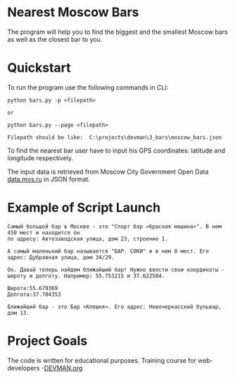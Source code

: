 # Nearest Moscow Bars

The program will help you to find the biggest and the smallest Moscow bars
as well as the closest bar to you.


# Quickstart

To run the program use the following commands in CLI:

```
python bars.py -p <filepath> 

or

python bars.py --page <filepath>

Filepath should be like:  C:\projects\devman\3_bars\moscow_bars.json
```
To find the nearest bar user have to input his GPS coordinates: latitude and longitude respectively.


The input data is retrieved from Moscow City Government Open Data [data.mos.ru](https://data.mos.ru/) in JSON format.

# Example of Script Launch

```
Самый большой бар в Москве - это "Спорт бар «Красная машина»". В нем 450 мест и находится он
по адресу: Автозаводская улица, дом 23, строение 1.

А самый маленький бар называется "БАР. СОКИ" и в нем 0 мест. Его адрес: Дубравная улица, дом 34/29.

Ок. Давай теперь найдем ближайший бар! Нужно ввести свои координаты -
широту и долготу. Например: 55.753215 и 37.622504.

Широта:55.679369
Долгота:37.704353

Ближайший бар - это Бар «Клешня». Его адрес: Новочеркасский бульвар, дом 13.
```

# Project Goals

The code is written for educational purposes. Training course for web-developers -[DEVMAN.org](https://devman.org)
